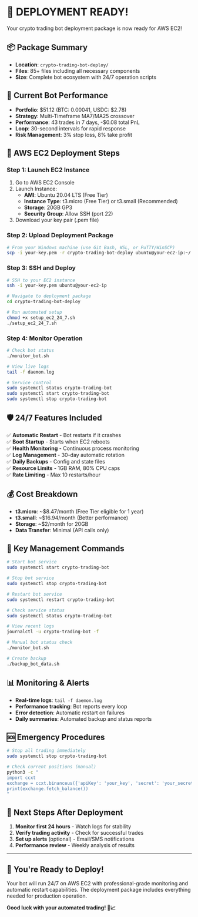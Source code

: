# 🚀 DEPLOYMENT READY!

Your crypto trading bot deployment package is now ready for AWS EC2!

## 📦 **Package Summary**
- **Location**: `crypto-trading-bot-deploy/`
- **Files**: 85+ files including all necessary components
- **Size**: Complete bot ecosystem with 24/7 operation scripts

## 🎯 **Current Bot Performance**
- **Portfolio**: $51.12 (BTC: 0.00041, USDC: $2.78)
- **Strategy**: Multi-Timeframe MA7/MA25 crossover
- **Performance**: 43 trades in 7 days, -$0.08 total PnL
- **Loop**: 30-second intervals for rapid response
- **Risk Management**: 3% stop loss, 8% take profit

## 🚀 **AWS EC2 Deployment Steps**

### **Step 1: Launch EC2 Instance**
1. Go to AWS EC2 Console
2. Launch Instance:
   - **AMI**: Ubuntu 20.04 LTS (Free Tier)
   - **Instance Type**: t3.micro (Free Tier) or t3.small (Recommended)
   - **Storage**: 20GB GP3
   - **Security Group**: Allow SSH (port 22)
3. Download your key pair (.pem file)

### **Step 2: Upload Deployment Package**
```bash
# From your Windows machine (use Git Bash, WSL, or PuTTY/WinSCP)
scp -i your-key.pem -r crypto-trading-bot-deploy ubuntu@your-ec2-ip:~/
```

### **Step 3: SSH and Deploy**
```bash
# SSH to your EC2 instance
ssh -i your-key.pem ubuntu@your-ec2-ip

# Navigate to deployment package
cd crypto-trading-bot-deploy

# Run automated setup
chmod +x setup_ec2_24_7.sh
./setup_ec2_24_7.sh
```

### **Step 4: Monitor Operation**
```bash
# Check bot status
./monitor_bot.sh

# View live logs
tail -f daemon.log

# Service control
sudo systemctl status crypto-trading-bot
sudo systemctl start crypto-trading-bot
sudo systemctl stop crypto-trading-bot
```

## 🛡️ **24/7 Features Included**
✅ **Automatic Restart** - Bot restarts if it crashes  
✅ **Boot Startup** - Starts when EC2 reboots  
✅ **Health Monitoring** - Continuous process monitoring  
✅ **Log Management** - 30-day automatic rotation  
✅ **Daily Backups** - Config and state files  
✅ **Resource Limits** - 1GB RAM, 80% CPU caps  
✅ **Rate Limiting** - Max 10 restarts/hour  

## 💰 **Cost Breakdown**
- **t3.micro**: ~$8.47/month (Free Tier eligible for 1 year)
- **t3.small**: ~$16.94/month (Better performance)
- **Storage**: ~$2/month for 20GB
- **Data Transfer**: Minimal (API calls only)

## 🔧 **Key Management Commands**
```bash
# Start bot service
sudo systemctl start crypto-trading-bot

# Stop bot service  
sudo systemctl stop crypto-trading-bot

# Restart bot service
sudo systemctl restart crypto-trading-bot

# Check service status
sudo systemctl status crypto-trading-bot

# View recent logs
journalctl -u crypto-trading-bot -f

# Manual bot status check
./monitor_bot.sh

# Create backup
./backup_bot_data.sh
```

## 📊 **Monitoring & Alerts**
- **Real-time logs**: `tail -f daemon.log`
- **Performance tracking**: Bot reports every loop
- **Error detection**: Automatic restart on failures
- **Daily summaries**: Automated backup and status reports

## 🆘 **Emergency Procedures**
```bash
# Stop all trading immediately
sudo systemctl stop crypto-trading-bot

# Check current positions (manual)
python3 -c "
import ccxt
exchange = ccxt.binanceus({'apiKey': 'your_key', 'secret': 'your_secret'})
print(exchange.fetch_balance())
"
```

## 📱 **Next Steps After Deployment**
1. **Monitor first 24 hours** - Watch logs for stability
2. **Verify trading activity** - Check for successful trades
3. **Set up alerts** (optional) - Email/SMS notifications
4. **Performance review** - Weekly analysis of results

---

## 🎉 **You're Ready to Deploy!**

Your bot will run 24/7 on AWS EC2 with professional-grade monitoring and automatic restart capabilities. The deployment package includes everything needed for production operation.

**Good luck with your automated trading! 🚀📈**
